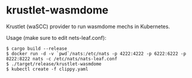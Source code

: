 # krustlet-wasmdome

Krustlet (waSCC) provider to run wasmdome mechs in Kubernetes.

Usage (make sure to edit nets-leaf.conf):

```console
$ cargo build --release
$ docker run -d -v `pwd`/nats:/etc/nats -p 4222:4222 -p 6222:6222 -p 8222:8222 nats -c /etc/nats/nats-leaf.conf
$ ./target/release/krustlet-wasmdome
$ kubectl create -f clippy.yaml
```
